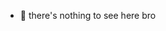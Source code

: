 - 👀 there's nothing to see here bro
<!---
Sumith3699/Sumith3699 is a ✨ special ✨ repository because its `README.md` (this file) appears on your GitHub profile.
You can click the Preview link to take a look at your changes.
--->
